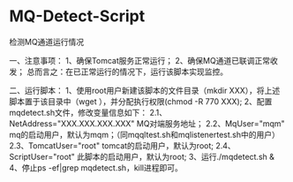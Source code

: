 # MQ-Detect-Script
检测MQ通道运行情况

一、注意事项：
1、确保Tomcat服务正常运行；
2、确保MQ通道已联调正常收发；
总而言之：在已正常运行的情况下，运行该脚本实现监控。

二、运行脚本：
1、使用root用户新建该脚本的文件目录（mkdir XXX），将上述脚本置于该目录中（wget ），并分配执行权限(chmod -R 770 XXX);
2、配置mqdetect.sh文件，修改变量信息如下：
2.1、NetAddress="XXX.XXX.XXX.XXX" MQ对端服务地址；
2.2、MqUser="mqm" mq的启动用户，默认为mqm；（同mqqltest.sh和mqlistenertest.sh中的用户）
2.3、TomcatUser="root" tomcat的启动用户，默认为root;
2.4、ScriptUser="root" 此脚本的启动用户，默认为root;
3、运行./mqdetect.sh &
4、停止ps -ef|grep mqdetect.sh，kill进程即可。
